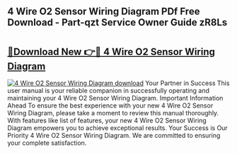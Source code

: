 ## 4 Wire O2 Sensor Wiring Diagram PDf Free Download - Part-qzt Service Owner Guide zR8Ls

# <h2><a href="http://dftfz73.blite.top/?on=4+Wire+O2+Sensor+Wiring+Diagram">🔗Download New 👉🔴 4 Wire O2 Sensor Wiring Diagram</a></h2>

[![4 Wire O2 Sensor Wiring Diagram download](https://i.imgur.com/lujVjoI.png)](http://dftfz73.blite.top/?on=4+Wire+O2+Sensor+Wiring+Diagram)
Your Partner in Success This user manual is your reliable companion in successfully operating and maintaining your 4 Wire O2 Sensor Wiring Diagram. Important Information Ahead To ensure the best experience with your new 4 Wire O2 Sensor Wiring Diagram, please take a moment to review this manual thoroughly. With features like list of features, your new 4 Wire O2 Sensor Wiring Diagram empowers you to achieve exceptional results. Your Success is Our Priority 4 Wire O2 Sensor Wiring Diagram. We are committed to ensuring your complete satisfaction.
